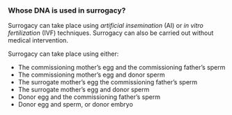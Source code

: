 ###  Whose DNA is used in surrogacy?

Surrogacy can take place using _artificial insemination_ (AI) or _in vitro
fertilization_ (IVF) techniques. Surrogacy can also be carried out without
medical intervention.

Surrogacy can take place using either:

  * The commissioning mother’s egg and the commissioning father’s sperm 
  * The commissioning mother’s egg and donor sperm 
  * The surrogate mother’s egg the commissioning father’s sperm 
  * The surrogate mother’s egg and donor sperm 
  * Donor egg and the commissioning father’s sperm 
  * Donor egg and sperm, or donor embryo 
